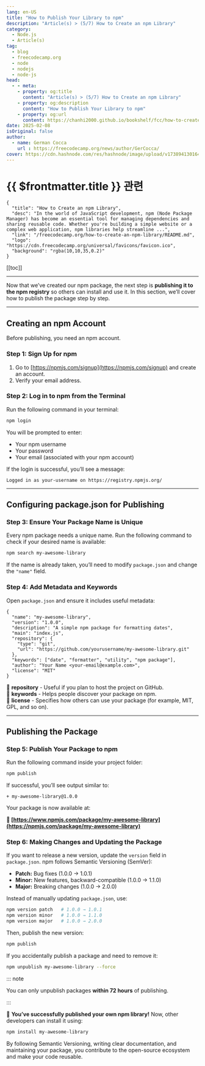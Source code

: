 ```yaml
---
lang: en-US
title: "How to Publish Your Library to npm"
description: "Article(s) > (5/7) How to Create an npm Library"
category:
  - Node.js
  - Article(s)
tag:
  - blog
  - freecodecamp.org
  - node
  - nodejs
  - node-js
head:
  - - meta:
    - property: og:title
      content: "Article(s) > (5/7) How to Create an npm Library"
    - property: og:description
      content: "How to Publish Your Library to npm"
    - property: og:url
      content: https://chanhi2000.github.io/bookshelf/fcc/how-to-create-an-npm-library/how-to-publish-your-library-to-npm.html
date: 2025-02-08
isOriginal: false
author:
  - name: German Cocca
    url : https://freecodecamp.org/news/author/GerCocca/
cover: https://cdn.hashnode.com/res/hashnode/image/upload/v1738941301640/7189d889-387d-4bd2-bf5c-2cbcbd17faad.png
---
```


# {{ $frontmatter.title }} 관련

```component VPCard
{
  "title": "How to Create an npm Library",
  "desc": "In the world of JavaScript development, npm (Node Package Manager) has become an essential tool for managing dependencies and sharing reusable code. Whether you're building a simple website or a complex web application, npm libraries help streamline ...",
  "link": "/freecodecamp.org/how-to-create-an-npm-library/README.md",
  "logo": "https://cdn.freecodecamp.org/universal/favicons/favicon.ico",
  "background": "rgba(10,10,35,0.2)"
}
```

[[toc]]

---

<SiteInfo
  name="How to Create an npm Library"
  desc="In the world of JavaScript development, npm (Node Package Manager) has become an essential tool for managing dependencies and sharing reusable code. Whether you're building a simple website or a complex web application, npm libraries help streamline ..."
  url="https://freecodecamp.org/news/how-to-create-an-npm-library#heading-how-to-publish-your-library-to-npm"
  logo="https://cdn.freecodecamp.org/universal/favicons/favicon.ico"
  preview="https://cdn.hashnode.com/res/hashnode/image/upload/v1738941301640/7189d889-387d-4bd2-bf5c-2cbcbd17faad.png"/>

Now that we’ve created our npm package, the next step is **publishing it to the npm registry** so others can install and use it. In this section, we’ll cover how to publish the package step by step.

---

## Creating an npm Account

Before publishing, you need an npm account.

### Step 1: Sign Up for npm

1. Go to [https://npmjs.com/signup](https://npmjs.com/signup) and create an account.
2. Verify your email address.

### Step 2: Log in to npm from the Terminal

Run the following command in your terminal:

```sh
npm login
```

You will be prompted to enter:

- Your npm username
- Your password
- Your email (associated with your npm account)

If the login is successful, you’ll see a message:

```plaintext title="output"
Logged in as your-username on https://registry.npmjs.org/
```

---

## Configuring package.json for Publishing

### Step 3: Ensure Your Package Name is Unique

Every npm package needs a unique name. Run the following command to check if your desired name is available:

```sh
npm search my-awesome-library
```

If the name is already taken, you’ll need to modify <FontIcon icon="iconfont icon-json"/>`package.json` and change the `"name"` field.

### Step 4: Add Metadata and Keywords

Open `package.json` and ensure it includes useful metadata:

```json{2} title="package.json"
{
  "name": "my-awesome-library",
  "version": "1.0.0",
  "description": "A simple npm package for formatting dates",
  "main": "index.js",
  "repository": {
    "type": "git",
    "url": "https://github.com/yourusername/my-awesome-library.git"
  },
  "keywords": ["date", "formatter", "utility", "npm package"],
  "author": "Your Name <your-email@example.com>",
  "license": "MIT"
}
```

🔹 **repository** - Useful if you plan to host the project on GitHub.  
🔹 **keywords** - Helps people discover your package on npm.  
🔹 **license** - Specifies how others can use your package (for example, MIT, GPL, and so on).

---

## Publishing the Package

### Step 5: Publish Your Package to npm

Run the following command inside your project folder:

```sh
npm publish
```

If successful, you’ll see output similar to:

```plaintext title="output"
+ my-awesome-library@1.0.0
```

Your package is now available at:

**📌 [https://www.npmjs.com/package/my-awesome-library](https://npmjs.com/package/my-awesome-library)**

### Step 6: Making Changes and Updating the Package

If you want to release a new version, update the `version` field in <FontIcon icon="iconfont icon-json"/>`package.json`. npm follows Semantic Versioning (SemVer):

- **Patch:** Bug fixes (1.0.0 → 1.0.1)
- **Minor:** New features, backward-compatible (1.0.0 → 1.1.0)
- **Major:** Breaking changes (1.0.0 → 2.0.0)

Instead of manually updating `package.json`, use:

```sh
npm version patch   # 1.0.0 → 1.0.1
npm version minor   # 1.0.0 → 1.1.0
npm version major   # 1.0.0 → 2.0.0
```

Then, publish the new version:

```sh
npm publish
```

If you accidentally publish a package and need to remove it:

```sh
npm unpublish my-awesome-library --force
```

::: note

You can only unpublish packages **within 72 hours** of publishing.

:::

🎯 **You’ve successfully published your own npm library!** Now, other developers can install it using:

```sh
npm install my-awesome-library
```

By following Semantic Versioning, writing clear documentation, and maintaining your package, you contribute to the open-source ecosystem and make your code reusable.
